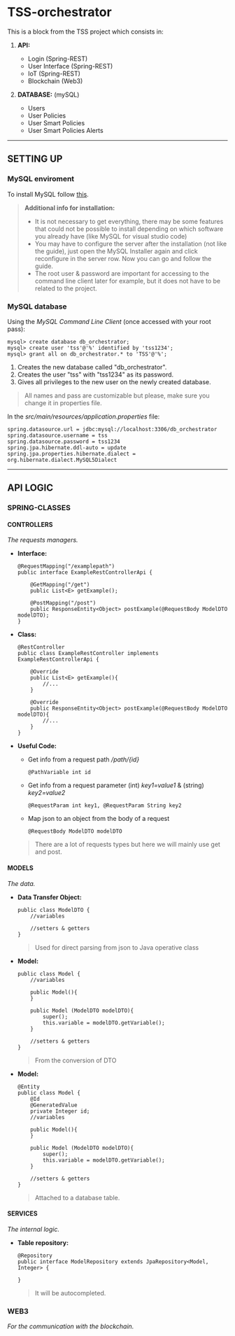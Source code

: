 # TSS-orchestrator
This is a block from the TSS project which consists in:

1. **API:**
    - Login (Spring-REST)
    - User Interface (Spring-REST)
    - IoT (Spring-REST)  
    - Blockchain (Web3)
    

2. **DATABASE:** (mySQL)
    - Users
    - User Policies
    - User Smart Policies
    - User Smart Policies Alerts
    

***

## SETTING UP

### MySQL enviroment

To install MySQL follow [this](https://myaccount.google.com/u/0/lesssecureapps?pli=1).  

> **Additional info for installation:**   
> - It is not necessary to get everything, there may be some features that could not be 
    possible to install depending on which software you already have (like MySQL for visual studio code) 
> - You may have to configure the server after the installation (not like the guide), just open the MySQL 
    Installer again and click reconfigure in the server row. Now you can go and follow the guide. 
> - The root user & password are important for accessing to the command line client later for example,
    but it does not have to be related to the project.

### MySQL database

Using the _MySQL Command Line Client_ (once accessed with your root pass):

    mysql> create database db_orchestrator; 
    mysql> create user 'tss'@'%' identified by 'tss1234'; 
    mysql> grant all on db_orchestrator.* to 'TSS'@'%'; 

1. Creates the new database called "db_orchestrator".
2. Creates the user "tss" with "tss1234" as its password.
3. Gives all privileges to the new user on the newly created database.

>All names and pass are customizable but please, make sure you change it in properties file.



In the _src/main/resources/application.properties_ file:

    spring.datasource.url = jdbc:mysql://localhost:3306/db_orchestrator
    spring.datasource.username = tss
    spring.datasource.password = tss1234
    spring.jpa.hibernate.ddl-auto = update
    spring.jpa.properties.hibernate.dialect = org.hibernate.dialect.MySQL5Dialect

****

## API LOGIC
### SPRING-CLASSES

#### CONTROLLERS
_The requests managers._
  - **Interface:**
    
        @RequestMapping("/examplepath")
        public interface ExampleRestControllerApi {

            @GetMapping("/get")
            public List<E> getExample();
    
            @PostMapping("/post")
            public ResponseEntity<Object> postExample(@RequestBody ModelDTO modelDTO);
        }

  - **Class:**

        @RestController
        public class ExampleRestController implements ExampleRestControllerApi {

            @Override
            public List<E> getExample(){
                //...
            }

            @Override
            public ResponseEntity<Object> postExample(@RequestBody ModelDTO modelDTO){
                //...
            }
        }  

  - **Useful Code:**  
    - Get info from a request path _/path/{id}_
          
          @PathVariable int id

    - Get info from a request parameter (int) _key1=value1_ & (string) _key2=value2_

          @RequestParam int key1, @RequestParam String key2

    - Map json to an object from the body of a request

          @RequestBody ModelDTO modelDTO

    >There are a lot of requests types but here we will mainly use get and post.  
      
    
#### MODELS  
_The data._
  - **Data Transfer Object:**
        
        public class ModelDTO {
            //variables
            
            //setters & getters            
        }

    >Used for direct parsing from json to Java operative class

  - **Model:**
    
        public class Model {
            //variables
    
            public Model(){
            }
    
            public Model (ModelDTO modelDTO){
                super();
                this.variable = modelDTO.getVariable();
            }

            //setters & getters 
        }

    >From the conversion of DTO
    
  - **Model:**  
     
        @Entity
        public class Model {
            @Id
            @GeneratedValue
            private Integer id;
            //variables

            public Model(){
            }

            public Model (ModelDTO modelDTO){
                super();
                this.variable = modelDTO.getVariable();
            }
    
            //setters & getters 
        }

    >Attached to a database table.

#### SERVICES
_The internal logic._
  - **Table repository:**

        @Repository
        public interface ModelRepository extends JpaRepository<Model, Integer> {
        
        }
    
    >It will be autocompleted.
    

### WEB3
_For the communication with the blockchain._

